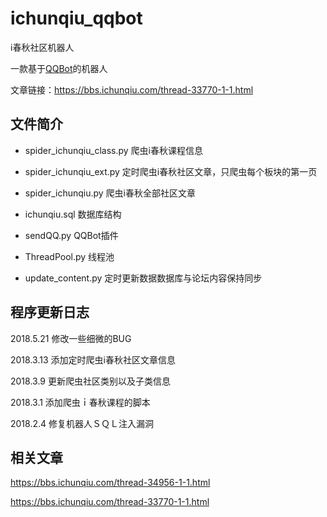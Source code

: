 # ichunqiu_qqbot

i春秋社区机器人

一款基于[QQBot](https://github.com/pandolia/qqbot "https://github.com/pandolia/qqbot")的机器人

文章链接：https://bbs.ichunqiu.com/thread-33770-1-1.html

## 文件简介

- spider_ichunqiu_class.py 爬虫i春秋课程信息

- spider_ichunqiu_ext.py 定时爬虫i春秋社区文章，只爬虫每个板块的第一页

- spider_ichunqiu.py 爬虫i春秋全部社区文章

- ichunqiu.sql 数据库结构

- sendQQ.py QQBot插件

- ThreadPool.py 线程池

- update_content.py 定时更新数据数据库与论坛内容保持同步

## 程序更新日志

2018.5.21 修改一些细微的BUG

2018.3.13 添加定时爬虫i春秋社区文章信息

2018.3.9 更新爬虫社区类别以及子类信息

2018.3.1 添加爬虫ｉ春秋课程的脚本

2018.2.4 修复机器人ＳＱＬ注入漏洞

## 相关文章

https://bbs.ichunqiu.com/thread-34956-1-1.html

https://bbs.ichunqiu.com/thread-33770-1-1.html